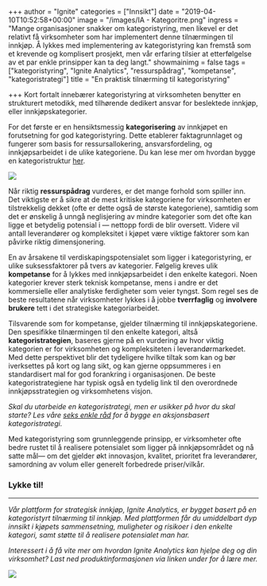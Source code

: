+++
author = "Ignite"
categories = ["Innsikt"]
date = "2019-04-10T10:52:58+00:00"
image = "/images/IA - Kategoritre.png"
ingress = "Mange organisasjoner snakker om kategoristyring, men likevel er det relativt få virksomheter som har implementert denne tilnærmingen til innkjøp. Å lykkes med implementering av kategoristyring kan fremstå som et krevende og komplisert prosjekt, men vår erfaring tilsier at etterfølgelse av et par enkle prinsipper kan ta deg langt."
showmainimg = false
tags = ["kategoristyring", "Ignite Analytics", "ressurspådrag", "kompetanse", "kategoristrategi"]
title = "En praktisk tilnærming til kategoristyring"

+++
Kort fortalt innebærer kategoristyring at virksomheten benytter en strukturert metodikk, med tilhørende dedikert ansvar for beslektede innkjøp, eller innkjøpskategorier.

For det første er en hensiktsmessig **kategorisering** av innkjøpet en forutsetning for god kategoristyring. Dette etablerer faktagrunnlaget og fungerer som basis for ressursallokering, ansvarsfordeling, og innkjøpsarbeidet i de ulike kategoriene. Du kan lese mer om hvordan bygge en kategoristruktur [her](https://www.ignite.no/blogg/innsikt/hvordan-bygge-en-hensiktsmessig-kategoristruktur/).

![](https://cdn-images-1.medium.com/max/800/1*R7idAOi-eV-CAEilsJFyEQ.png)

Når riktig **ressurspådrag** vurderes, er det mange forhold som spiller inn. Det viktigste er å sikre at de mest kritiske kategoriene for virksomheten er tilstrekkelig dekket (ofte er dette også de største kategoriene), samtidig som det er ønskelig å unngå neglisjering av mindre kategorier som det ofte kan ligge et betydelig potensial i — nettopp fordi de blir oversett. Videre vil antall leverandører og kompleksitet i kjøpet være viktige faktorer som kan påvirke riktig dimensjonering.

En av årsakene til verdiskapingspotensialet som ligger i kategoristyring, er ulike suksessfaktorer på tvers av kategorier. Følgelig kreves ulik **kompetanse** for å lykkes med innkjøpsarbeidet i den enkelte kategori. Noen kategorier krever sterk teknisk kompetanse, mens i andre er det kommersielle eller analytiske ferdigheter som veier tyngst. Som regel ses de beste resultatene når virksomheter lykkes i å jobbe **tverrfaglig** og **involvere brukere** tett i det strategiske kategoriarbeidet.

Tilsvarende som for kompetanse, gjelder tilnærming til innkjøpskategoriene. Den spesifikke tilnærmingen til den enkelte kategori, altså **kategoristrategien**, baseres gjerne på en vurdering av hvor viktig kategorien er for virksomheten og kompleksiteten i leverandørmarkedet. Med dette perspektivet blir det tydeligere hvilke tiltak som kan og bør iverksettes på kort og lang sikt, og kan gjerne oppsummeres i en standardisert mal for god forankring i organisasjonen. De beste kategoristrategiene har typisk også en tydelig link til den overordnede innkjøpsstrategien og virksomhetens visjon.

_Skal du utarbeide en kategoristrategi, men er usikker på hvor du skal starte? Les våre_ [_seks enkle råd_](https://www.ignite.no/blogg/innsikt/dette-trenger-du-til-en-aksjonsbasert-kategoristrategi/) _for å bygge en aksjonsbasert kategoristrategi._

Med kategoristyring som grunnleggende prinsipp, er virksomheter ofte bedre rustet til å realisere potensialet som ligger på innkjøpsområdet og nå satte mål— om det gjelder økt innovasjon, kvalitet, prioritet fra leverandører, samordning av volum eller generelt forbedrede priser/vilkår.

### Lykke til!

***

_Vår plattform for strategisk innkjøp, Ignite Analytics, er bygget basert på en kategoristyrt tilnærming til innkjøp. Med plattformen får du umiddelbart dyp innsikt i kjøpets sammensetning, muligheter og risikoer i den enkelte kategori, samt støtte til å realisere potensialet man har._

_Interessert i å få vite mer om hvordan Ignite Analytics kan hjelpe deg og din virksomhet? Last ned produktinformasjonen via linken under for å lære mer._

[![](https://cdn-images-1.medium.com/max/800/1*RTWPsIOIwzj2nLgY88nNzA.png)](https://www.ignite.no/ignite-analytics/produktinformasjon/)